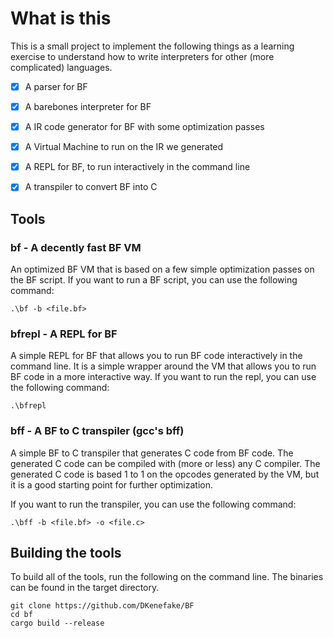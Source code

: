 # What is this

This is a small project to implement the following things as a learning exercise to understand how to write interpreters for other (more complicated) languages.

- [x] A parser for BF
- [x] A barebones interpreter for BF
- [x] A IR code generator for BF with some optimization passes 
- [x] A Virtual Machine to run on the IR we generated
- [x] A REPL for BF, to run interactively in the command line
- [x] A transpiler to convert BF into C


## Tools

### bf - A decently fast BF VM

An optimized BF VM that is based on a few simple optimization passes on the BF script. If you want to run a 
BF script, you can use the following command:

```commandline
.\bf -b <file.bf> 
```

### bfrepl - A REPL for BF

A simple REPL for BF that allows you to run BF code interactively in the command line.
It is a simple wrapper around the VM that allows you to run BF code in a more interactive way.
If you want to run the repl, you can use the following command:
```commandline
.\bfrepl 
```


### bff - A BF to C transpiler (gcc's bff)


A simple BF to C transpiler that generates C code from BF code. The generated C code can be compiled with (more or less) any C compiler.
The generated C code is based 1 to 1 on the opcodes generated by the VM, but it is a good starting point for further optimization.

If you want to run the transpiler, you can use the following command:

```commandline
.\bff -b <file.bf> -o <file.c> 
```

## Building the tools

To build all of the tools, run the following on the command line. The binaries can be found in the target directory. 

```commandline
git clone https://github.com/DKenefake/BF
cd bf
cargo build --release
````


